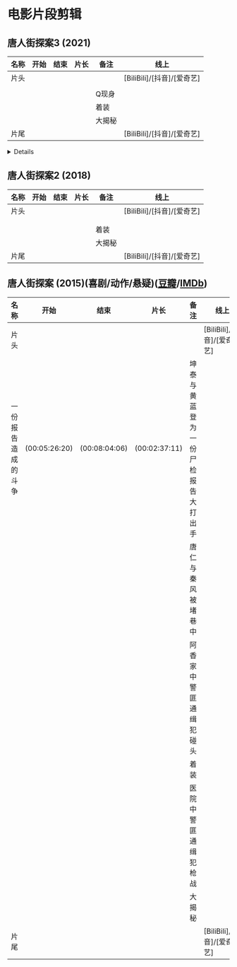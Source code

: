 # 电影片段剪辑

## 唐人街探案3 (2021)

| 名称 | 开始 | 结束 | 片长 | 备注   | 线上                       |
| ---- | ---- | ---- | ---- | ------ | -------------------------- |
| 片头 |      |      |      |        | [BiliBili]/[抖音]/[爱奇艺] |
|      |      |      |      |        |                            |
|      |      |      |      | Q现身  |                            |
|      |      |      |      | 着装   |                            |
|      |      |      |      | 大揭秘 |                            |
| 片尾 |      |      |      |        | [BiliBili]/[抖音]/[爱奇艺] |

<details>
    继曼谷、纽约之后，东京再出大案。唐人街神探唐仁（王宝强 饰）、秦风（刘昊然 饰）受侦探野田昊（妻夫木聪 饰）的邀请前往破案。“CRIMASTER世界侦探排行榜”中的侦探们闻讯后也齐聚东京，加入挑战，而排名第一Q的现身，让这个大案更加扑朔迷离，一场亚洲最强神探之间的较量即将爆笑展开……
</details>



## 唐人街探案2 (2018)

| 名称 | 开始 | 结束 | 片长 | 备注   | 线上                       |
| ---- | ---- | ---- | ---- | ------ | -------------------------- |
| 片头 |      |      |      |        | [BiliBili]/[抖音]/[爱奇艺] |
|      |      |      |      |        |                            |
|      |      |      |      |        |                            |
|      |      |      |      | 着装   |                            |
|      |      |      |      | 大揭秘 |                            |
| 片尾 |      |      |      |        | [BiliBili]/[抖音]/[爱奇艺] |

## 唐人街探案 (2015)(喜剧/动作/悬疑)([豆瓣](https://movie.douban.com/subject/26311973)/[IMDb](https://www.imdb.com/title/tt5290882))

| 名称               | 开始          | 结束          | 片长          | 备注                               | 线上                       |
| ------------------ | ------------- | ------------- | ------------- | ---------------------------------- | -------------------------- |
| 片头               |               |               |               |                                    | [BiliBili]/[抖音]/[爱奇艺] |
| 一份报告造成的斗争 | (00:05:26:20) | (00:08:04:06) | (00:02:37:11) | 坤泰与黄蓝登为一份尸检报告大打出手 |                            |
|                    |               |               |               | 唐仁与秦风被堵巷中                 |                            |
|                    |               |               |               | 阿香家中警匪通缉犯碰头             |                            |
|                    |               |               |               | 着装                               |                            |
|                    |               |               |               | 医院中警匪通缉犯枪战               |                            |
|                    |               |               |               | 大揭秘                             |                            |
| 片尾               |               |               |               |                                    | [BiliBili]/[抖音]/[爱奇艺] |

